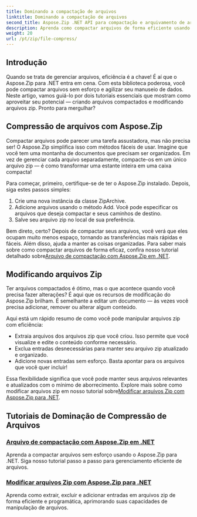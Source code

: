 ```yaml
---
title: Dominando a compactação de arquivos
linktitle: Dominando a compactação de arquivos
second_title: Aspose.Zip .NET API para compactação e arquivamento de arquivos
description: Aprenda como compactar arquivos de forma eficiente usando o Aspose.Zip para .NET com nosso tutorial detalhado. Siga este guia abrangente para implementar a compactação de arquivos perfeitamente em seus aplicativos .NET.
weight: 20
url: /pt/zip/file-compress/
---
```

## Introdução

Quando se trata de gerenciar arquivos, eficiência é a chave! É aí que o Aspose.Zip para .NET entra em cena. Com esta biblioteca poderosa, você pode compactar arquivos sem esforço e agilizar seu manuseio de dados. Neste artigo, vamos guiá-lo por dois tutoriais essenciais que mostram como aproveitar seu potencial — criando arquivos compactados e modificando arquivos zip. Pronto para mergulhar?

## Compressão de arquivos com Aspose.Zip

Compactar arquivos pode parecer uma tarefa assustadora, mas não precisa ser! O Aspose.Zip simplifica isso com métodos fáceis de usar. Imagine que você tem uma montanha de documentos que precisam ser organizados. Em vez de gerenciar cada arquivo separadamente, compacte-os em um único arquivo zip — é como transformar uma estante inteira em uma caixa compacta! 

Para começar, primeiro, certifique-se de ter o Aspose.Zip instalado. Depois, siga estes passos simples:

1. Crie uma nova instância da classe ZipArchive.
2. Adicione arquivos usando o método Add. Você pode especificar os arquivos que deseja compactar e seus caminhos de destino.
3. Salve seu arquivo zip no local de sua preferência.

 Bem direto, certo? Depois de compactar seus arquivos, você verá que eles ocupam muito menos espaço, tornando as transferências mais rápidas e fáceis. Além disso, ajuda a manter as coisas organizadas. Para saber mais sobre como compactar arquivos de forma eficaz, confira nosso tutorial detalhado sobre[Arquivo de compactação com Aspose.Zip em .NET](./compression-file/).

## Modificando arquivos Zip

Ter arquivos compactados é ótimo, mas o que acontece quando você precisa fazer alterações? É aqui que os recursos de modificação do Aspose.Zip brilham. É semelhante a editar um documento — às vezes você precisa adicionar, remover ou alterar algum conteúdo.

Aqui está um rápido resumo de como você pode manipular arquivos zip com eficiência:

- Extraia arquivos dos arquivos zip que você criou. Isso permite que você visualize e edite o conteúdo conforme necessário.
- Exclua entradas desnecessárias para manter seu arquivo zip atualizado e organizado.
- Adicione novas entradas sem esforço. Basta apontar para os arquivos que você quer incluir!

 Essa flexibilidade significa que você pode manter seus arquivos relevantes e atualizados com o mínimo de aborrecimento. Explore mais sobre como modificar arquivos zip em nosso tutorial sobre[Modificar arquivos Zip com Aspose.Zip para .NET](./modify-zip-files/).

## Tutoriais de Dominação de Compressão de Arquivos
### [Arquivo de compactação com Aspose.Zip em .NET](./compression-file/)
Aprenda a compactar arquivos sem esforço usando o Aspose.Zip para .NET. Siga nosso tutorial passo a passo para gerenciamento eficiente de arquivos.
### [Modificar arquivos Zip com Aspose.Zip para .NET](./modify-zip-files/)
Aprenda como extrair, excluir e adicionar entradas em arquivos zip de forma eficiente e programática, aprimorando suas capacidades de manipulação de arquivos.